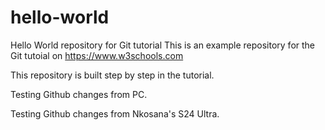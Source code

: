 # hello-world
Hello World repository for Git tutorial
This is an example repository for the Git tutoial on https://www.w3schools.com

This repository is built step by step in the tutorial.

Testing Github changes from PC.

Testing Github changes from Nkosana's S24 Ultra. 